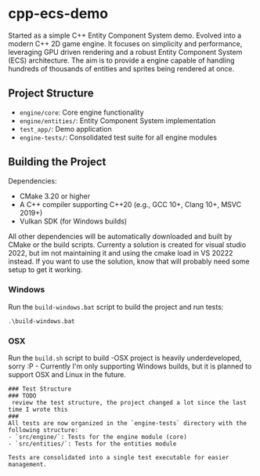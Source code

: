 # cpp-ecs-demo
Started as a simple C++ Entity Component System demo. Evolved into a modern C++ 2D game engine.
It focuses on simplicity and performance, leveraging GPU driven rendering and a robust Entity Component System (ECS) architecture.
The aim is to provide a engine capable of handling hundreds of thousands of entities and sprites being rendered at once.

## Project Structure

- `engine/core`: Core engine functionality
- `engine/entities/`: Entity Component System implementation
- `test_app/`: Demo application
- `engine-tests/`: Consolidated test suite for all engine modules

## Building the Project
Dependencies:
- CMake 3.20 or higher
- A C++ compiler supporting C++20 (e.g., GCC 10+, Clang 10+, MSVC 2019+)
- Vulkan SDK (for Windows builds)

All other dependencies will be automatically downloaded and built by CMake or the build scripts.
Currenty a solution is created for visual studio 2022, but im not maintaining it and using the cmake load in VS 20222 instead.
If you want to use the solution, know that will probably need some setup to get it working.
### Windows
Run the `build-windows.bat` script to build the project and run tests:
```
.\build-windows.bat
```
### OSX
Run the `build.sh` script to build -OSX project is heavily underdeveloped, sorry :P -
Currently I'm only supporting Windows builds, but it is planned to support OSX and Linux in the future.
```
### Test Structure
### TODO
 review the test structure, the project changed a lot since the last time I wrote this
###
All tests are now organized in the `engine-tests` directory with the following structure:
- `src/engine/`: Tests for the engine module (core)
- `src/entities/`: Tests for the entities module

Tests are consolidated into a single test executable for easier management.
